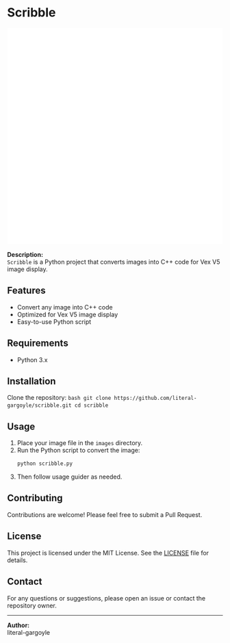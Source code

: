 # Scribble
![Logo](img/logo.svg)

**Description:**  
`Scribble` is a Python project that converts images into C++ code for Vex V5 image display.

## Features

- Convert any image into C++ code
- Optimized for Vex V5 image display
- Easy-to-use Python script

## Requirements

- Python 3.x

## Installation

Clone the repository:
    ```bash
    git clone https://github.com/literal-gargoyle/scribble.git
    cd scribble
    ```
## Usage

1. Place your image file in the `images` directory.
2. Run the Python script to convert the image:
    ```bash
    python scribble.py
    ```
3. Then follow usage guider as needed.

## Contributing

Contributions are welcome! Please feel free to submit a Pull Request.

## License

This project is licensed under the MIT License. See the [LICENSE](LICENSE) file for details.

## Contact

For any questions or suggestions, please open an issue or contact the repository owner.

---

**Author:**  
literal-gargoyle

